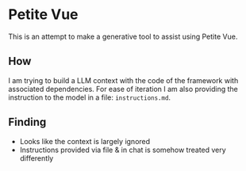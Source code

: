 # Petite Vue

This is an attempt to make a generative tool to assist using Petite Vue.

## How

I am trying to build a LLM context with the code of the framework with
associated dependencies. For ease of iteration I am also providing the
instruction to the model in a file: `instructions.md`.

## Finding

- Looks like the context is largely ignored
- Instructions provided via file & in chat is somehow treated very differently
